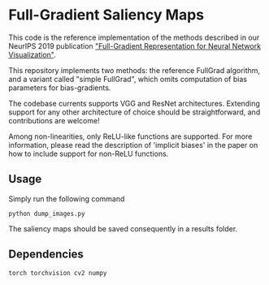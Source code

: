 # Full-Gradient Saliency Maps 

This code is the reference implementation of the methods described 
in our NeurIPS 2019 publication ["Full-Gradient Representation for Neural Network Visualization"](https://arxiv.org/abs/1905.00780).

This repository implements two methods: the reference FullGrad algorithm, and a variant called "simple FullGrad", which omits computation of bias parameters for bias-gradients. 

The codebase currents supports VGG and ResNet architectures. Extending support for any other architecture of choice should be straightforward, and contributions are welcome!

Among non-linearities, only ReLU-like functions are supported. For more information, please read the description of 'implicit  biases' in the paper on how to include support for non-ReLU functions.

## Usage
Simply run the following command

``` 
python dump_images.py
``` 

The saliency maps should be saved consequently in a results folder. 

## Dependencies
``` 
torch torchvision cv2 numpy 
```

